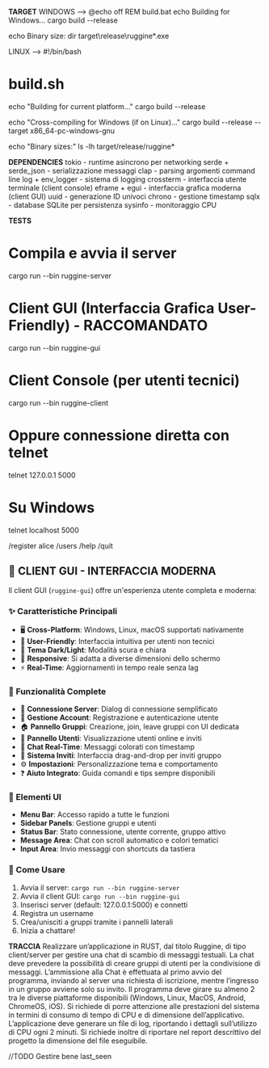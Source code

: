 __TARGET__
WINDOWS --> @echo off
REM build.bat
echo Building for Windows...
cargo build --release

echo Binary size:
dir target\release\ruggine*.exe



LINUX --> #!/bin/bash
# build.sh
echo "Building for current platform..."
cargo build --release

echo "Cross-compiling for Windows (if on Linux)..."
cargo build --release --target x86_64-pc-windows-gnu

echo "Binary sizes:"
ls -lh target/release/ruggine*

__DEPENDENCIES__
tokio - runtime asincrono per networking
serde + serde_json - serializzazione messaggi
clap - parsing argomenti command line
log + env_logger - sistema di logging
crossterm - interfaccia utente terminale (client console)
eframe + egui - interfaccia grafica moderna (client GUI)
uuid - generazione ID univoci
chrono - gestione timestamp
sqlx - database SQLite per persistenza
sysinfo - monitoraggio CPU

__TESTS__
# Compila e avvia il server
cargo run --bin ruggine-server

# Client GUI (Interfaccia Grafica User-Friendly) - RACCOMANDATO
cargo run --bin ruggine-gui

# Client Console (per utenti tecnici)
cargo run --bin ruggine-client

# Oppure connessione diretta con telnet
telnet 127.0.0.1 5000

# Su Windows
telnet localhost 5000


/register alice
/users
/help
/quit

## 🎨 CLIENT GUI - INTERFACCIA MODERNA
Il client GUI (`ruggine-gui`) offre un'esperienza utente completa e moderna:

### ✨ Caratteristiche Principali
- 🖥️ **Cross-Platform**: Windows, Linux, macOS supportati nativamente
- 🎯 **User-Friendly**: Interfaccia intuitiva per utenti non tecnici
- 🌙 **Tema Dark/Light**: Modalità scura e chiara
- 📱 **Responsive**: Si adatta a diverse dimensioni dello schermo
- ⚡ **Real-Time**: Aggiornamenti in tempo reale senza lag

### 🔧 Funzionalità Complete
- 🔌 **Connessione Server**: Dialog di connessione semplificato
- 👤 **Gestione Account**: Registrazione e autenticazione utente
- 🏠 **Pannello Gruppi**: Creazione, join, leave gruppi con UI dedicata
- 👥 **Pannello Utenti**: Visualizzazione utenti online e inviti
- 💬 **Chat Real-Time**: Messaggi colorati con timestamp
- 📧 **Sistema Inviti**: Interfaccia drag-and-drop per inviti gruppo
- ⚙️ **Impostazioni**: Personalizzazione tema e comportamento
- ❓ **Aiuto Integrato**: Guida comandi e tips sempre disponibili

### 🎨 Elementi UI
- **Menu Bar**: Accesso rapido a tutte le funzioni
- **Sidebar Panels**: Gestione gruppi e utenti
- **Status Bar**: Stato connessione, utente corrente, gruppo attivo
- **Message Area**: Chat con scroll automatico e colori tematici
- **Input Area**: Invio messaggi con shortcuts da tastiera

### 🚀 Come Usare
1. Avvia il server: `cargo run --bin ruggine-server`
2. Avvia il client GUI: `cargo run --bin ruggine-gui`
3. Inserisci server (default: 127.0.0.1:5000) e connetti
4. Registra un username
5. Crea/unisciti a gruppi tramite i pannelli laterali
6. Inizia a chattare!

__TRACCIA__
Realizzare un’applicazione in RUST, dal titolo Ruggine, di tipo client/server per gestire una chat di scambio di messaggi testuali. La chat deve prevedere la possibilità di creare gruppi di utenti per la condivisione di messaggi. L’ammissione alla Chat è effettuata al primo avvio del programma, inviando al server una richiesta di iscrizione, mentre l’ingresso in un gruppo avviene solo su invito. Il programma deve girare su almeno 2 tra le diverse piattaforme disponibili (Windows, Linux, MacOS, Android, ChromeOS, iOS). Si richiede di porre attenzione alle prestazioni del sistema in termini di consumo di tempo di CPU e di dimensione dell’applicativo. L’applicazione deve generare un file di log, riportando i dettagli sull’utilizzo di CPU ogni 2 minuti. Si richiede inoltre di riportare nel report descrittivo del progetto la dimensione del file eseguibile.


//TODO 
Gestire bene last_seen
